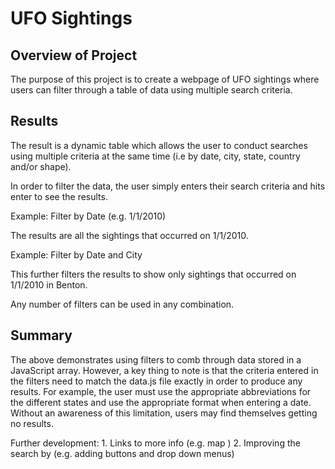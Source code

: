 # UFO Sightings

## Overview of Project 
The purpose of this project is to create a webpage of UFO sightings where users can filter through a table of data using multiple search criteria.

## Results
The result is a dynamic table which allows the user to conduct searches using multiple criteria at the same time (i.e by date, city, state, country and/or shape). 

In order to filter the data, the user simply enters their search criteria and hits enter to see the results. 

Example: Filter by Date (e.g. 1/1/2010)

The results are all the sightings that occurred on 1/1/2010.

Example: Filter by Date and City

This further filters the results to show only sightings that occurred on 1/1/2010 in Benton.

Any number of filters can be used in any combination. 

## Summary
The above demonstrates using filters to comb through data stored in a JavaScript array. However, a key thing to note is that the criteria entered in the filters need to match the data.js file exactly in order to produce any results. For example, the user must use the appropriate abbreviations for the different states and use the appropriate format when entering a date. Without an awareness of this limitation, users may find themselves getting no results.  

Further development:
    1. Links to more info (e.g. map )
    2. Improving the search by (e.g. adding buttons and drop down menus)
